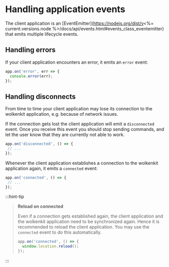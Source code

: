 # Handling application events

The client application is an [EventEmitter](https://nodejs.org/dist/v<%= current.versions.node %>/docs/api/events.html#events_class_eventemitter) that emits multiple lifecycle events.

## Handling errors

If your client application encounters an error, it emits an `error` event:

```javascript
app.on('error', err => {
  console.error(err);
});
```

## Handling disconnects

From time to time your client application may lose its connection to the wolkenkit application, e.g. because of network issues.

If the connection gets lost the client application will emit a `disconnected` event. Once you receive this event you should stop sending commands, and let the user know that they are currently not able to work.

```javascript
app.on('disconnected', () => {
 // ...
});
```

Whenever the client application establishes a connection to the wolkenkit application again, it emits a `connected` event:

```javascript
app.on('connected', () => {
 // ...
});
```

:::hint-tip
> **Reload on connected**
>
> Even if a connection gets established again, the client application and the wolkenkit application need to be synchronized again. Hence it is recommended to reload the client application. You may use the `connected` event to do this automatically.
>
> ```javascript
> app.on('connected', () => {
>   window.location.reload();
> });
> ```
:::
